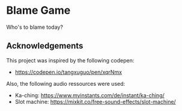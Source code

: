 # Blame Game
Who's to blame today?


## Acknowledgements
This project was inspired by the following codepen: 
* https://codepen.io/tangxuguo/pen/xqrNmx

Also, the following audio ressources were used:

* Ka-ching: https://www.myinstants.com/de/instant/ka-ching/
* Slot machine: https://mixkit.co/free-sound-effects/slot-machine/
